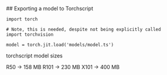 ## Exporting a model to Torchscript

```
import torch

# Note, this is needed, despite not being explicitly called
import torchvision 

model = torch.jit.load('models/model.ts')
```

torchscript model sizes

R50 -> 158 MB
R101 -> 230 MB 
X101 -> 400 MB
